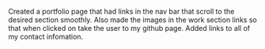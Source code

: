 Created a portfolio page that had links in the nav bar that scroll to the desired section smoothly. Also made the images in the work section links so that when clicked on take the user to my github page. Added links to all of my contact infomation.
